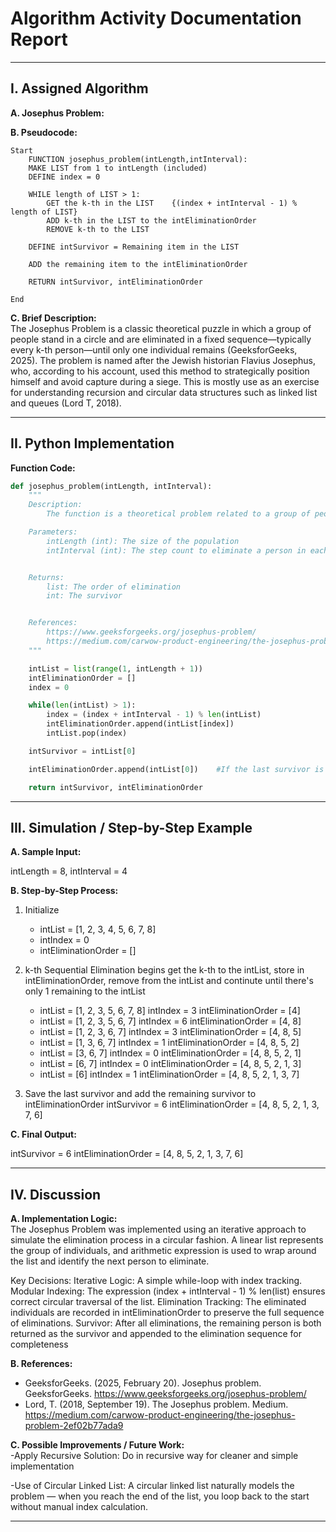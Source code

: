 # Algorithm Activity Documentation Report

---

## I. Assigned Algorithm

**A. Josephus Problem:**  


**B. Pseudocode:**  
```plaintext
Start
    FUNCTION josephus_problem(intLength,intInterval):
	MAKE LIST from 1 to intLength (included)
	DEFINE index = 0
	
	WHILE length of LIST > 1:
		GET the k-th in the LIST    {(index + intInterval - 1) % length of LIST}
		ADD k-th in the LIST to the intEliminationOrder
		REMOVE k-th to the LIST
		
	DEFINE intSurvivor = Remaining item in the LIST

	ADD the remaining item to the intEliminationOrder

	RETURN intSurvivor, intEliminationOrder

End
```

**C. Brief Description:**  
The Josephus Problem is a classic theoretical puzzle in which a group of people stand in a circle and are eliminated in a fixed sequence—typically every k-th person—until only one individual remains (GeeksforGeeks, 2025). The problem is named after the Jewish historian Flavius Josephus, who, according to his account, used this method to strategically position himself and avoid capture during a siege. This is mostly use as an exercise for understanding recursion and circular data structures such as linked list and queues (Lord T, 2018).

---

## II. Python Implementation

**Function Code:**  
```python
def josephus_problem(intLength, intInterval):
    """
    Description:
        The function is a theoretical problem related to a group of people standing in a circle and eliminating every k-th person until only one remains.

    Parameters:
        intLength (int): The size of the population
        intInterval (int): The step count to eliminate a person in each cycle (i.e., every k-th person).


    Returns: 
        list: The order of elimination
        int: The survivor


    References:
        https://www.geeksforgeeks.org/josephus-problem/
	    https://medium.com/carwow-product-engineering/the-josephus-problem-2ef02b77ada9
    """

    intList = list(range(1, intLength + 1))
    intEliminationOrder = []
    index = 0

    while(len(intList) > 1):
        index = (index + intInterval - 1) % len(intList)
        intEliminationOrder.append(intList[index])
        intList.pop(index)

    intSurvivor = intList[0]

    intEliminationOrder.append(intList[0])    #If the last survivor is included in elimination order

    return intSurvivor, intEliminationOrder

```
---

## III. Simulation / Step-by-Step Example

**A. Sample Input:**  

intLength = 8,  intInterval = 4


**B. Step-by-Step Process:**  

1. Initialize

    - intList = [1, 2, 3, 4, 5, 6, 7, 8]
    - intIndex = 0
    - intEliminationOrder = []

2. k-th Sequential Elimination begins
    get the k-th to the intList, store in intEliminationOrder, remove from the intList and continute until there's only 1 remaining to the intList

    - intList = [1, 2, 3, 5, 6, 7, 8]             intIndex = 3          intEliminationOrder = [4]
    - intList = [1, 2, 3, 5, 6, 7]                intIndex = 6          intEliminationOrder = [4, 8]
    - intList = [1, 2, 3, 6, 7]                   intIndex = 3          intEliminationOrder = [4, 8, 5]
    - intList = [1, 3, 6, 7]                      intIndex = 1          intEliminationOrder = [4, 8, 5, 2]
    - intList = [3, 6, 7]                         intIndex = 0          intEliminationOrder = [4, 8, 5, 2, 1]
    - intList = [6, 7]                            intIndex = 0          intEliminationOrder = [4, 8, 5, 2, 1, 3]
    - intList = [6]                               intIndex = 1          intEliminationOrder = [4, 8, 5, 2, 1, 3, 7]


3. Save the last survivor and add the remaining survivor to intEliminationOrder
	intSurvivor = 6
	intEliminationOrder = [4, 8, 5, 2, 1, 3, 7, 6]

**C. Final Output:** 

intSurvivor = 6
intEliminationOrder = [4, 8, 5, 2, 1, 3, 7, 6]


---

## IV. Discussion

**A. Implementation Logic:**  
The Josephus Problem was implemented using an iterative approach to simulate the elimination process in a circular fashion. A linear list represents the group of individuals, and arithmetic expression is used to wrap around the list and identify the next person to eliminate.

Key Decisions:
	Iterative Logic: A simple while-loop with index tracking.
	Modular Indexing: The expression (index + intInterval - 1) % len(list) ensures correct circular traversal of the list.
	Elimination Tracking: The eliminated individuals are recorded in intEliminationOrder to preserve the full sequence of eliminations.
	Survivor: After all eliminations, the remaining person is both returned as the survivor and appended to the elimination sequence for completeness



**B. References:**  
- GeeksforGeeks. (2025, February 20). Josephus problem. GeeksforGeeks. https://www.geeksforgeeks.org/josephus-problem/ 
- Lord, T. (2018, September 19). The Josephus problem. Medium. https://medium.com/carwow-product-engineering/the-josephus-problem-2ef02b77ada9 

**C. Possible Improvements / Future Work:**  
-Apply Recursive Solution:
	Do in recursive way for cleaner and simple implementation

-Use of Circular Linked List:
	A circular linked list naturally models the problem — when you reach the end of the list, you loop back to the start without manual index calculation.

---